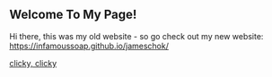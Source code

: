 ## Welcome To My Page!

Hi there, this was my old website - so go check out my new website: https://infamoussoap.github.io/jameschok/

[clicky, clicky](https://infamoussoap.github.io/jameschok/)
